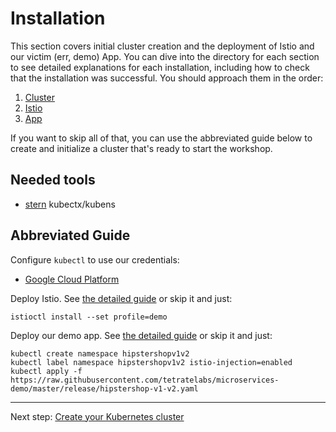 # Installation

This section covers initial cluster creation and the deployment of Istio and our victim (err, demo) App. You can dive into the directory for each section to see detailed explanations for each installation, including how to check that the installation was successful. You should approach them in the order:

1. [Cluster](cluster/)
2. [Istio](istio/)
3. [App](app/)

If you want to skip all of that, you can use the abbreviated guide below to create and initialize a cluster that's ready to start the workshop.

## Needed tools

- [stern](https://github.com/wercker/stern/releases)
kubectx/kubens

## Abbreviated Guide

Configure `kubectl` to use our credentials:

- [Google Cloud Platform](cluster/gcp.md)

Deploy Istio. See [the detailed guide](istio/README.md) or skip it and just:

```shell
istioctl install --set profile=demo
```

Deploy our demo app. See [the detailed guide](app/README.md) or skip it and just:

```shell
kubectl create namespace hipstershopv1v2
kubectl label namespace hipstershopv1v2 istio-injection=enabled
kubectl apply -f https://raw.githubusercontent.com/tetratelabs/microservices-demo/master/release/hipstershop-v1-v2.yaml
```

---
Next step: [Create your Kubernetes cluster](cluster/)
